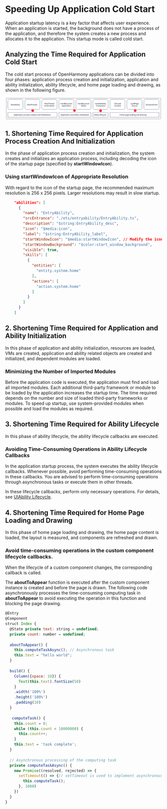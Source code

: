 # Speeding Up Application Cold Start

Application startup latency is a key factor that affects user experience. When an application is started, the background does not have a process of the application, and therefore the system creates a new process and allocates it to the application. This startup mode is called cold start.

## Analyzing the Time Required for Application Cold Start

The cold start process of OpenHarmony applications can be divided into four phases: application process creation and initialization, application and ability initialization, ability lifecycle, and home page loading and drawing, as shown in the following figure.

![application-cold-start](../figure/application-cold-start.png)

## 1. Shortening Time Required for Application Process Creation And Initialization

In the phase of application process creation and initialization, the system creates and initializes an application process, including decoding the icon of the startup page (specified by **startWindowIcon**).

### Using startWindowIcon of Appropriate Resolution

With regard to the icon of the startup page, the recommended maximum resolution is 256 x 256 pixels. Larger resolutions may result in slow startup.

```json
    "abilities": [
      {
        "name": "EntryAbility",
        "srcEntrance": "./ets/entryability/EntryAbility.ts",
        "description": "$string:EntryAbility_desc",
        "icon": "$media:icon",
        "label": "$string:EntryAbility_label",
        "startWindowIcon": "$media:startWindowIcon", // Modify the icon of the startup page. It is recommended that the icon be less than or equal to 256 pixels x 256 pixels.
        "startWindowBackground": "$color:start_window_background",
        "visible": true,
        "skills": [
          {
            "entities": [
              "entity.system.home"
            ],
            "actions": [
              "action.system.home"
            ]
          }
        ]
      }
    ]
```

## 2. Shortening Time Required for Application and Ability Initialization

In this phase of application and ability initialization, resources are loaded, VMs are created, application and ability related objects are created and initialized, and dependent modules are loaded.

### Minimizing the Number of Imported Modules

Before the application code is executed, the application must find and load all imported modules. Each additional third-party framework or module to be loaded by the application increases the startup time. The time required depends on the number and size of loaded third-party frameworks or modules. To speed up startup, use system-provided modules when possible and load the modules as required.

## 3. Shortening Time Required for Ability Lifecycle

In this phase of ability lifecycle, the ability lifecycle callbacks are executed.

### Avoiding Time-Consuming Operations in Ability Lifecycle Callbacks

In the application startup process, the system executes the ability lifecycle callbacks. Whenever possible, avoid performing time-consuming operations in these callbacks. You are advised to perform time-consuming operations through asynchronous tasks or execute them in other threads.

In these lifecycle callbacks, perform only necessary operations. For details, see [UIAbility Lifecycle](https://gitee.com/openharmony/docs/blob/master/en/application-dev/application-models/uiability-lifecycle.md).

## 4. Shortening Time Required for Home Page Loading and Drawing

In this phase of home page loading and drawing, the home page content is loaded, the layout is measured, and components are refreshed and drawn.

### Avoid time-consuming operations in the custom component lifecycle callbacks.

When the lifecycle of a custom component changes, the corresponding callback is called.

The **aboutToAppear** function is executed after the custom component instance is created and before the page is drawn. The following code asynchronously processes the time-consuming computing task in **aboutToAppear** to avoid executing the operation in this function and blocking the page drawing.

```javascript
@Entry
@Component
struct Index {
  @State private text: string = undefined;
  private count: number = undefined;

  aboutToAppear() {
    this.computeTaskAsync(); // Asynchronous task
    this.text = "hello world";
  }

  build() {
    Column({space: 10}) {
      Text(this.text).fontSize(50)
    }
    .width('100%')
    .height('100%')
    .padding(10)
  }

   computeTask() {
    this.count = 0;
    while (this.count < 10000000) {
      this.count++;
    }
    this.text = 'task complete';
  }

  // Asynchronous processing of the computing task
  private computeTaskAsync() {
    new Promise((resolved, rejected) => {
      setTimeout(() => {// setTimeout is used to implement asynchronous processing.
        this.computeTask();
      }, 1000)
    })
  }
}
```
